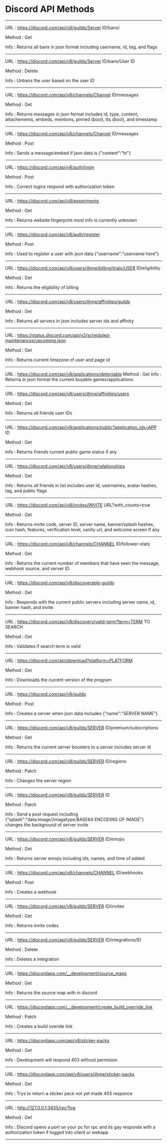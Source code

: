 # Discord API Methods

----------------------------------------------------------------------------------

URL : https://discord.com/api/v8/guilds/Server ID/bans/ 

Method : Get

Info : Returns all bans in json format including username, id, tag, and flags

----------------------------------------------------------------------------------

URL : https://discord.com/api/v8/guilds/Server ID/bans/User ID

Method : Delete

Info : Unbans the user based on the user ID

----------------------------------------------------------------------------------

URL : https://discord.com/api/v8/channels/Channel ID/messages

Method : Get

Info : Returns messages in json format includes id, type, content, attachements, embeds, mentions, pinned (bool), tts (bool), and timestamp

----------------------------------------------------------------------------------

URL : https://discord.com/api/v8/channels/Channel ID/messages

Method : Post

Info : Sends a message/embed if json data is {"content":"hi"}

----------------------------------------------------------------------------------

URL : https://discord.com/api/v8/auth/login

Method : Post

Info : Correct logins respond with authorization token

----------------------------------------------------------------------------------

URL : https://discord.com/api/v8/experiments

Method : Get

Info : Returns website fingerprint most info is currently unknown

----------------------------------------------------------------------------------

URL : https://discord.com/api/v8/auth/register

Method : Post

Info : Used to register a user with json data {"username":"username here"}

----------------------------------------------------------------------------------

URL : https://discord.com/api/v8/users/@me/billing/trials/USER ID/eligibility

Method : Get

Info : Returns the eligibility of billing

----------------------------------------------------------------------------------

URL : https://discord.com/api/v8/users/@me/affinities/guilds

Method : Get

Info : Returns all servers in json includes server ids and affinity

----------------------------------------------------------------------------------

URL : https://status.discord.com/api/v2/scheduled-maintenances/upcoming.json

Method : Get

Info : Returns current timezone of user and page id

----------------------------------------------------------------------------------

URL : https://discord.com/api/v8/applications/detectable
Method : Get
Info : Returns in json format the current buyable games/applications

----------------------------------------------------------------------------------

URL : https://discord.com/api/v8/users/@me/affinities/users

Method : Get

Info : Returns all friends user IDs

----------------------------------------------------------------------------------

URL : https://discord.com/api/v8/applications/public?application_ids=APP ID

Method : Get

Info : Returns friends current public game status if any

----------------------------------------------------------------------------------

URL : https://discord.com/api/v8/users/@me/relationships

Method : Get

Info : Returns all friends in list includes user id, usernames, avatar hashes, tag, and public flags

----------------------------------------------------------------------------------

URL : https://discord.com/api/v8/invites/INVITE URL?with_counts=true

Method : Get

Info : Returns invite code, server ID, server name, banner/splash hashes, icon hash, features, verification level, vanity url, and welcome screen if any

----------------------------------------------------------------------------------

URL : https://discord.com/api/v8/channels/CHANNEL ID/follower-stats

Method : Get

Info : Returns the current number of members that have seen the message, webhook source, and server ID

----------------------------------------------------------------------------------

URL : https://discord.com/api/v8/discoverable-guilds

Method : Get

Info : Responds with the current public servers including server name, id, banner hash, and invite

----------------------------------------------------------------------------------

URL : https://discord.com/api/v8/discovery/valid-term?term=TERM TO SEARCH

Method : Get

Info : Validates if search term is valid

----------------------------------------------------------------------------------

URL : https://discord.com/api/download?platform=PLATFORM

Method : Get

Info : Downloads the current version of the program

----------------------------------------------------------------------------------

URL : https://discord.com/api/v8/guilds

Method : Post

Info : Creates a server when json data includes {"name":"SERVER NAME"}

----------------------------------------------------------------------------------

URL : https://discord.com/api/v8/guilds/SERVER ID/premium/subscriptions

Method : Get

Info : Returns the current server boosters to a server includes server id 

----------------------------------------------------------------------------------

URL : https://discord.com/api/v8/guilds/SERVER ID/regions

Method : Patch

Info : Changes the server region 

----------------------------------------------------------------------------------

URL : https://discord.com/api/v8/guilds/SERVER ID

Method : Patch

Info : Send a post request including {"splash":"data:image//imagetype;BASE64 ENCODING OF IMAGE"} changes the background of server invite

----------------------------------------------------------------------------------

URL : https://discord.com/api/v8/guilds/SERVER ID/emojis

Method : Get

Info : Returns server emojis including ids, names, and time of added

----------------------------------------------------------------------------------

URL : https://discord.com/api/v8/channels/CHANNEL ID/webhooks

Method : Post

Info : Creates a webhook

----------------------------------------------------------------------------------

URL : https://discord.com/api/v8/guilds/SERVER ID/invites

Method : Get

Info : Returns invite codes

----------------------------------------------------------------------------------

URL : https://discord.com/api/v8/guilds/SERVER ID/integrations/ID

Method : Delete

Info : Deletes a integration

----------------------------------------------------------------------------------

URL : https://discordapp.com/__development/source_maps

Method : Get

Info : Returns the source map with in discord

----------------------------------------------------------------------------------

URL : https://discordapp.com/__development/create_build_override_link

Method : Patch

Info : Creates a build overide link 

----------------------------------------------------------------------------------

URL : https://discordapp.com/api/v8/sticker-packs

Method : Get

Info : Development will respond 403 without permision

----------------------------------------------------------------------------------

URL : https://discordapp.com/api/v8/users/@me/sticker-packs

Method : Get

Info : Trys to return a sticker pack not yet made 403 responce

----------------------------------------------------------------------------------

URL : http://127.0.0.1:3435/rpc?log

Method : Get

Info : Discord opens a port on your pc for rpc and its gay responds with a authorization token if logged into client or webapp

----------------------------------------------------------------------------------

